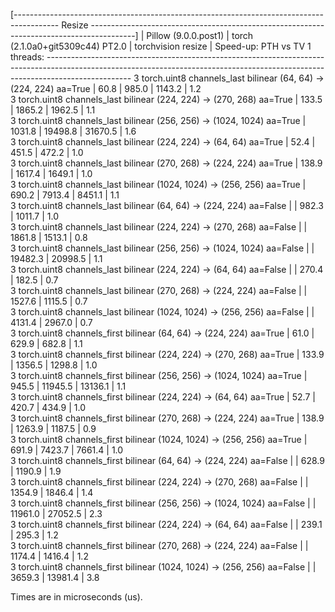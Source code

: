 [----------------------------------------------------------------------------------------- Resize -----------------------------------------------------------------------------------------]
                                                                                 |  Pillow (9.0.0.post1)  |  torch (2.1.0a0+git5309c44) PT2.0  |  torchvision resize  |  Speed-up: PTH vs TV
1 threads: ---------------------------------------------------------------------------------------------------------------------------------------------------------------------------------
      3 torch.uint8 channels_last bilinear (64, 64) -> (224, 224) aa=True        |           60.8         |                985.0               |        1143.2        |          1.2        
      3 torch.uint8 channels_last bilinear (224, 224) -> (270, 268) aa=True      |          133.5         |               1865.2               |        1962.5        |          1.1        
      3 torch.uint8 channels_last bilinear (256, 256) -> (1024, 1024) aa=True    |         1031.8         |              19498.8               |       31670.5        |          1.6        
      3 torch.uint8 channels_last bilinear (224, 224) -> (64, 64) aa=True        |           52.4         |                451.5               |         472.2        |          1.0        
      3 torch.uint8 channels_last bilinear (270, 268) -> (224, 224) aa=True      |          138.9         |               1617.4               |        1649.1        |          1.0        
      3 torch.uint8 channels_last bilinear (1024, 1024) -> (256, 256) aa=True    |          690.2         |               7913.4               |        8451.1        |          1.1        
      3 torch.uint8 channels_last bilinear (64, 64) -> (224, 224) aa=False       |                        |                982.3               |        1011.7        |          1.0        
      3 torch.uint8 channels_last bilinear (224, 224) -> (270, 268) aa=False     |                        |               1861.8               |        1513.1        |          0.8        
      3 torch.uint8 channels_last bilinear (256, 256) -> (1024, 1024) aa=False   |                        |              19482.3               |       20998.5        |          1.1        
      3 torch.uint8 channels_last bilinear (224, 224) -> (64, 64) aa=False       |                        |                270.4               |         182.5        |          0.7        
      3 torch.uint8 channels_last bilinear (270, 268) -> (224, 224) aa=False     |                        |               1527.6               |        1115.5        |          0.7        
      3 torch.uint8 channels_last bilinear (1024, 1024) -> (256, 256) aa=False   |                        |               4131.4               |        2967.0        |          0.7        
      3 torch.uint8 channels_first bilinear (64, 64) -> (224, 224) aa=True       |           61.0         |                629.9               |         682.8        |          1.1        
      3 torch.uint8 channels_first bilinear (224, 224) -> (270, 268) aa=True     |          133.9         |               1356.5               |        1298.8        |          1.0        
      3 torch.uint8 channels_first bilinear (256, 256) -> (1024, 1024) aa=True   |          945.5         |              11945.5               |       13136.1        |          1.1        
      3 torch.uint8 channels_first bilinear (224, 224) -> (64, 64) aa=True       |           52.7         |                420.7               |         434.9        |          1.0        
      3 torch.uint8 channels_first bilinear (270, 268) -> (224, 224) aa=True     |          138.9         |               1263.9               |        1187.5        |          0.9        
      3 torch.uint8 channels_first bilinear (1024, 1024) -> (256, 256) aa=True   |          691.9         |               7423.7               |        7661.4        |          1.0        
      3 torch.uint8 channels_first bilinear (64, 64) -> (224, 224) aa=False      |                        |                628.9               |        1190.9        |          1.9        
      3 torch.uint8 channels_first bilinear (224, 224) -> (270, 268) aa=False    |                        |               1354.9               |        1846.4        |          1.4        
      3 torch.uint8 channels_first bilinear (256, 256) -> (1024, 1024) aa=False  |                        |              11961.0               |       27052.5        |          2.3        
      3 torch.uint8 channels_first bilinear (224, 224) -> (64, 64) aa=False      |                        |                239.1               |         295.3        |          1.2        
      3 torch.uint8 channels_first bilinear (270, 268) -> (224, 224) aa=False    |                        |               1174.4               |        1416.4        |          1.2        
      3 torch.uint8 channels_first bilinear (1024, 1024) -> (256, 256) aa=False  |                        |               3659.3               |       13981.4        |          3.8        

Times are in microseconds (us).
